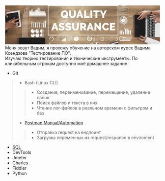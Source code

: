 ![QA](1.jpg)  
Меня зовут Вадим, я прохожу обучение на авторском курсе Вадима Ксендзова "Тестирование ПО".  
Изучаю теорию тестирования и технические инструменты. По кликабельным строкам доступно моё домашнее задание.
- Git
>- Bash (Linux CLI)
>> - Создание, переименование, перемещение, удаление папок  
>> - Поиск файлов и текста в них
>> - Чтение лог-файлов в реальном времени с фильтром и без
>- [Postman Manual/Automation](https://github.com/Linkin89/Postman)  
>> - Отправка request на ендпоинт
>> - Загрузка переменных из request/responce в enviroment
- [SQL](https://github.com/Linkin89/SQL)
- DevTools
- Jmeter
- Charles
- Fiddler
- Python
